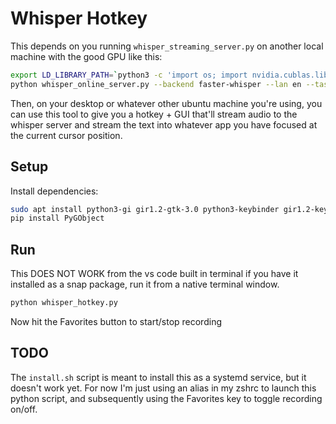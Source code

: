 # Whisper Hotkey

This depends on you running `whisper_streaming_server.py` on another local machine with the good GPU like this:

```bash
export LD_LIBRARY_PATH=`python3 -c 'import os; import nvidia.cublas.lib; import nvidia.cudnn.lib; print(os.path.dirname(nvidia.cublas.lib.__file__) + ":" + os.path.dirname(nvidia.cudnn.lib.__file__))'`
python whisper_online_server.py --backend faster-whisper --lan en --task transcribe --model small.en --host 0.0.0.0
```

Then, on your desktop or whatever other ubuntu machine you're using, you can use this tool to give you a hotkey + GUI that'll stream audio to the whisper server and stream the text into whatever app you have focused at the current cursor position.

## Setup

Install dependencies:

```bash
sudo apt install python3-gi gir1.2-gtk-3.0 python3-keybinder gir1.2-keybinder-3.0 xdotool python3-gi-cairo
pip install PyGObject
```

## Run

This DOES NOT WORK from the vs code built in terminal if you have it installed as a snap package, run it from a native terminal window.

```bash
python whisper_hotkey.py
```

Now hit the Favorites button to start/stop recording

## TODO

The `install.sh` script is meant to install this as a systemd service, but it doesn't work yet.
For now I'm just using an alias in my zshrc to launch this python script, and subsequently using the Favorites key to toggle recording on/off.
